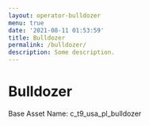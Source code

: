 ```yaml
---
layout: operator-bulldozer
menu: true
date: '2021-08-11 01:53:59'
title: Bulldozer
permalink: /bulldozer/
description: Some description.
---
```


# Bulldozer

Base Asset Name: c_t9_usa_pl_bulldozer